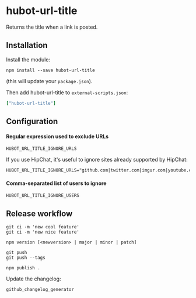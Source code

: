 # hubot-url-title

Returns the title when a link is posted.

## Installation

Install the module:

    npm install --save hubot-url-title

(this will update your `package.json`).

Then add hubot-url-title to `external-scripts.json`:

```coffee
["hubot-url-title"]
```

## Configuration

#### Regular expression used to exclude URLs

    HUBOT_URL_TITLE_IGNORE_URLS

If you use HipChat, it's useful to ignore sites already supported by HipChat:

    HUBOT_URL_TITLE_IGNORE_URLS="github.com|twitter.com|imgur.com|youtube.com|spotify.com|instagram.com"

#### Comma-separated list of users to ignore

    HUBOT_URL_TITLE_IGNORE_USERS

## Release workflow

    git ci -m 'new cool feature'
    git ci -m 'new nice feature'

    npm version [<newversion> | major | minor | patch]

    git push
    git push --tags

    npm publish .

Update the changelog:

    github_changelog_generator
